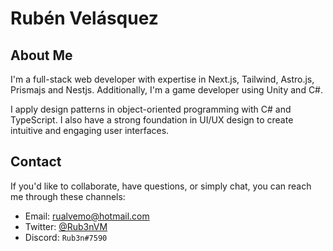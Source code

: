 # Rubén Velásquez

## About Me

I'm a full-stack web developer with expertise in Next.js, Tailwind, Astro.js, Prismajs and Nestjs. Additionally, I'm a game developer using Unity and C#.

I apply design patterns in object-oriented programming with C# and TypeScript. I also have a strong foundation in UI/UX design to create intuitive and engaging user interfaces.

## Contact

If you'd like to collaborate, have questions, or simply chat, you can reach me through these channels:

- Email: [rualvemo@hotmail.com](mailto:rualvemo@hotmail.com)
- Twitter: [@Rub3nVM](https://twitter.com/Rub3nVM)
- Discord: `Rub3n#7590`
